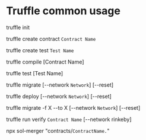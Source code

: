 # Truffle common usage

truffle init

truffle create contract `Contract Name`

truffle create test `Test Name`


truffle compile [Contract Name]

truffle test [Test Name]

truffle migrate [--network `Network`] [--reset]

truffle deploy [--network `Network`] [--reset]

truffle migrate -f X --to X [--network `Network`] [--reset]


truffle run verify `Contract Name` [--network rinkeby]

npx sol-merger "contracts/`ContractName.`"

